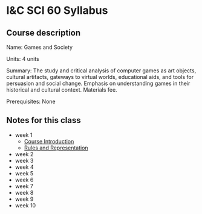 # I&C SCI 60 Syllabus

## Course description

Name: Games and Society

Units: 4 units

Summary: The study and critical analysis of computer games as art objects, cultural artifacts, gateways to virtual worlds, educational aids, and tools for persuasion and social change. Emphasis on understanding games in their historical and cultural context. Materials fee.

Prerequisites: None

## Notes for this class

- week 1
    - [Course Introduction](./week1/course-intro.md)
    - [Rules and Representation](./week1/rules-and-representation.md)
- week 2
- week 3
- week 4
- week 5
- week 6
- week 7
- week 8
- week 9
- week 10